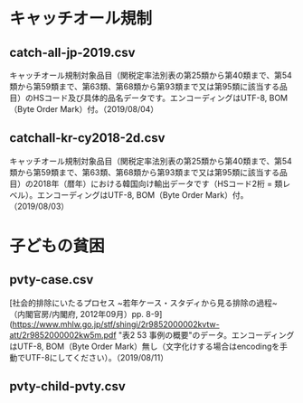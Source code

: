 # キャッチオール規制
## catch-all-jp-2019.csv
キャッチオール規制対象品目（関税定率法別表の第25類から第40類まで、第54類から第59類まで、第63類、第68類から第93類まで又は第95類に該当する品目）のHSコード及び具体的品名データです。エンコーディングはUTF-8, BOM（Byte Order Mark）付。（2019/08/04）

## catchall-kr-cy2018-2d.csv
キャッチオール規制対象品目（関税定率法別表の第25類から第40類まで、第54類から第59類まで、第63類、第68類から第93類まで又は第95類に該当する品目）の2018年（暦年）における韓国向け輸出データです（HSコード2桁 = 類レベル）。エンコーディングはUTF-8, BOM（Byte Order Mark）付。（2019/08/03）

# 子どもの貧困
## pvty-case.csv
[社会的排除にいたるプロセス ~若年ケース・スタディから見る排除の過程~ （内閣官房/内閣府, 2012年09月）pp. 8-9](https://www.mhlw.go.jp/stf/shingi/2r9852000002kvtw-att/2r9852000002kw5m.pdf
"表2 53 事例の概要"のデータ。エンコーディングはUTF-8, BOM（Byte Order Mark）無し（文字化けする場合はencodingを手動でUTF-8にしてください）。（2019/08/11）

## pvty-child-pvty.csv
